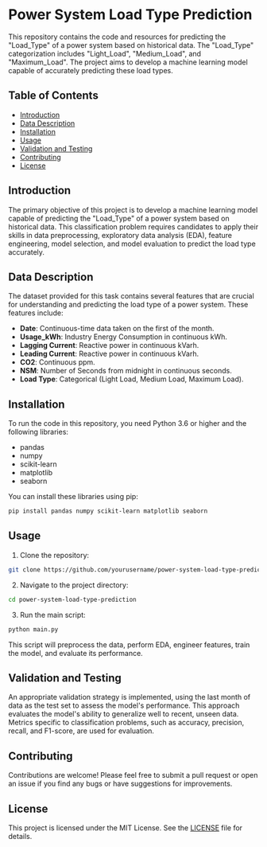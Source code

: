 # Power System Load Type Prediction

This repository contains the code and resources for predicting the "Load_Type" of a power system based on historical data. The "Load_Type" categorization includes "Light_Load", "Medium_Load", and "Maximum_Load". The project aims to develop a machine learning model capable of accurately predicting these load types.

## Table of Contents

- [Introduction](#introduction)
- [Data Description](#data-description)
- [Installation](#installation)
- [Usage](#usage)
- [Validation and Testing](#validation-and-testing)
- [Contributing](#contributing)
- [License](#license)

## Introduction

The primary objective of this project is to develop a machine learning model capable of predicting the "Load_Type" of a power system based on historical data. This classification problem requires candidates to apply their skills in data preprocessing, exploratory data analysis (EDA), feature engineering, model selection, and model evaluation to predict the load type accurately.

## Data Description

The dataset provided for this task contains several features that are crucial for understanding and predicting the load type of a power system. These features include:

- **Date**: Continuous-time data taken on the first of the month.
- **Usage_kWh**: Industry Energy Consumption in continuous kWh.
- **Lagging Current**: Reactive power in continuous kVarh.
- **Leading Current**: Reactive power in continuous kVarh.
- **CO2**: Continuous ppm.
- **NSM**: Number of Seconds from midnight in continuous seconds.
- **Load Type**: Categorical (Light Load, Medium Load, Maximum Load).

## Installation

To run the code in this repository, you need Python 3.6 or higher and the following libraries:

- pandas
- numpy
- scikit-learn
- matplotlib
- seaborn

You can install these libraries using pip:

```bash
pip install pandas numpy scikit-learn matplotlib seaborn
```

## Usage

1. Clone the repository:

```bash
git clone https://github.com/yourusername/power-system-load-type-prediction.git
```

2. Navigate to the project directory:

```bash
cd power-system-load-type-prediction
```

3. Run the main script:

```bash
python main.py
```

This script will preprocess the data, perform EDA, engineer features, train the model, and evaluate its performance.

## Validation and Testing

An appropriate validation strategy is implemented, using the last month of data as the test set to assess the model's performance. This approach evaluates the model's ability to generalize well to recent, unseen data. Metrics specific to classification problems, such as accuracy, precision, recall, and F1-score, are used for evaluation.

## Contributing

Contributions are welcome! Please feel free to submit a pull request or open an issue if you find any bugs or have suggestions for improvements.

## License

This project is licensed under the MIT License. See the [LICENSE](LICENSE) file for details.
